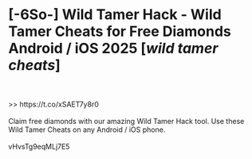 # [-6So-] Wild Tamer Hack - Wild Tamer Cheats for Free Diamonds Android / iOS 2025 [*wild tamer cheats*]
<br>
<br> >> https://t.co/xSAET7y8r0

<br>
<br>Claim free diamonds with our amazing Wild Tamer Hack tool. Use these Wild Tamer Cheats on any Android / iOS phone.
<br>
<br>vHvsTg9eqMLj7E5

